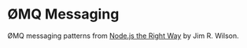 # ØMQ Messaging

ØMQ messaging patterns from [Node.js the Right Way](https://www.amazon.com/Node-js-Right-Way-Server-Side-JavaScript/dp/1937785734?SubscriptionId=AKIAILSHYYTFIVPWUY6Q&tag=duckduckgo-d-20&linkCode=xm2&camp=2025&creative=165953&creativeASIN=1937785734) by Jim R. Wilson.
